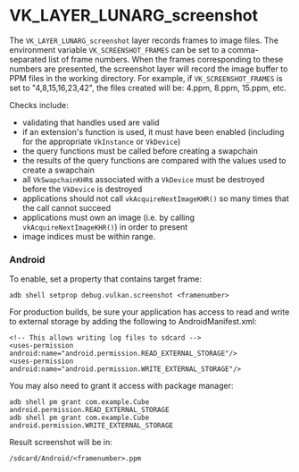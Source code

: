 # VK\_LAYER\_LUNARG\_screenshot
The `VK_LAYER_LUNARG_screenshot` layer records frames to image files. The environment variable `VK_SCREENSHOT_FRAMES` can be set to a comma-separated list of frame numbers. When the frames corresponding to these numbers are presented, the screenshot layer will record the image buffer to PPM files in the working directory. For example, if `VK_SCREENSHOT_FRAMES` is set to "4,8,15,16,23,42", the files created will be: 4.ppm, 8.ppm, 15.ppm, etc.

Checks include:
 - validating that handles used are valid
 - if an extension's function is used, it must have been enabled (including for the appropriate `VkInstance` or `VkDevice`)
 - the query functions must be called before creating a swapchain
 - the results of the query functions are compared with the values used to create a swapchain
 - all `VkSwapchainKHR`s associated with a `VkDevice` must be destroyed before the `VkDevice` is destroyed
 - applications should not call `vkAcquireNextImageKHR()` so many times that the call cannot succeed
 - applications must own an image (i.e. by calling `vkAcquireNextImageKHR()`) in order to present
 - image indices must be within range.

### Android
To enable, set a property that contains target frame:
```
adb shell setprop debug.vulkan.screenshot <framenumber>
```
For production builds, be sure your application has access to read and write to external storage by adding the following to AndroidManifest.xml:
```
<!-- This allows writing log files to sdcard -->
<uses-permission android:name="android.permission.READ_EXTERNAL_STORAGE"/>
<uses-permission android:name="android.permission.WRITE_EXTERNAL_STORAGE"/>
```
You may also need to grant it access with package manager:
```
adb shell pm grant com.example.Cube android.permission.READ_EXTERNAL_STORAGE
adb shell pm grant com.example.Cube android.permission.WRITE_EXTERNAL_STORAGE
```
Result screenshot will be in:
```
/sdcard/Android/<framenumber>.ppm
```
